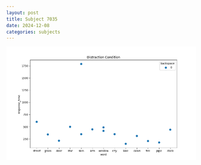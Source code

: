 ```yaml
---
layout: post
title: Subject 7035
date: 2024-12-08
categories: subjects
---
```


![](data/7035/run-6/7035_rt_acc_fuzzy_delay.png)

